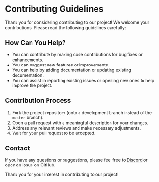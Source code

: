 # Contributing Guidelines

Thank you for considering contributing to our project! We welcome your contributions. Please read the following guidelines carefully:

## How Can You Help?

- You can contribute by making code contributions for bug fixes or enhancements.
- You can suggest new features or improvements.
- You can help by adding documentation or updating existing documentation.
- You can assist in reporting existing issues or opening new ones to help improve the project.

## Contribution Process

1. Fork the project repository (onto a development branch instead of the `master` branch).
2. Open a pull request with a meaningful description for your changes.
3. Address any relevant reviews and make necessary adjustments.
4. Wait for your pull request to be accepted.

## Contact

If you have any questions or suggestions, please feel free to [Discord](https://link.nakres.dev/discord) or open an issue on GitHub.

Thank you for your interest in contributing to our project!
